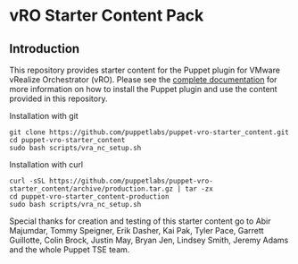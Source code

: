# vRO Starter Content Pack

## Introduction

This repository provides starter content for the Puppet plugin for VMware vRealize Orchestrator (vRO). Please see the [complete documentation](https://docs.puppet.com/pe/latest/vro_intro.html) for more information on how to install the Puppet plugin and use the content provided in this repository.

Installation with git
```
git clone https://github.com/puppetlabs/puppet-vro-starter_content.git
cd puppet-vro-starter_content
sudo bash scripts/vra_nc_setup.sh
```

Installation with curl
```
curl -sSL https://github.com/puppetlabs/puppet-vro-starter_content/archive/production.tar.gz | tar -zx
cd puppet-vro-starter_content-production
sudo bash scripts/vra_nc_setup.sh
```

Special thanks for creation and testing of this starter content go to Abir Majumdar, Tommy Speigner, Erik Dasher, Kai Pak, Tyler Pace, Garrett Guillotte, Colin Brock, Justin May, Bryan Jen, Lindsey Smith, Jeremy Adams and the whole Puppet TSE team.
